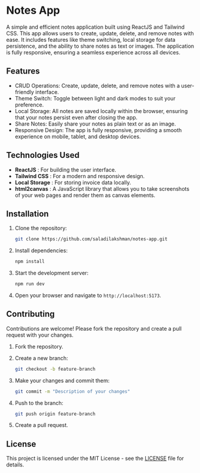 # Notes App
A simple and efficient notes application built using ReactJS and Tailwind CSS. This app allows users to create, update, delete, and remove notes with ease. It includes features like theme switching, local storage for data persistence, and the ability to share notes as text or images. The application is fully responsive, ensuring a seamless experience across all devices.

## Features
- CRUD Operations: Create, update, delete, and remove notes with a user-friendly interface.
- Theme Switch: Toggle between light and dark modes to suit your preference.
- Local Storage: All notes are saved locally within the browser, ensuring that your notes persist even after closing the app.
- Share Notes: Easily share your notes as plain text or as an image.
- Responsive Design: The app is fully responsive, providing a smooth experience on mobile, tablet, and desktop devices.


## Technologies Used
* **ReactJS** : For building the user interface.
* **Tailwind CSS** : For a modern and responsive design.
* **Local Storage** : For storing invoice data locally.
* **html2canvas** : A JavaScript library that allows you to take screenshots of your web pages and render them as canvas elements.

## Installation
1. Clone the repository:

    ````bash 
    git clone https://github.com/saladilakshman/notes-app.git
   ````

2. Install dependencies:

    ```bash
    npm install
    ```



3. Start the development server:

    ```bash
    npm run dev
    ```

5. Open your browser and navigate to `http://localhost:5173`.



## Contributing

Contributions are welcome! Please fork the repository and create a pull request with your changes.

1. Fork the repository.
2. Create a new branch:

    ```bash
    git checkout -b feature-branch
    ```

3. Make your changes and commit them:

    ```bash
    git commit -m "Description of your changes"
    ```

4. Push to the branch:

    ```bash
    git push origin feature-branch
    ```

5. Create a pull request.

## License

This project is licensed under the MIT License - see the [LICENSE](LICENSE) file for details.

